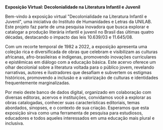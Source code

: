 **Exposição Virtual: Decolonialidade na Literatura Infantil e Juvenil**

Bem-vindo à exposição virtual "Decolonialidade na Literatura Infantil e Juvenil", uma iniciativa do Instituto de Humanidades e Letras da UNILAB. Este projeto faz parte de uma pesquisa inovadora que busca explorar e catalogar a produção literária infantil e juvenil no Brasil das últimas quatro décadas, destacando o impacto das leis 10.639/03 e 11.645/08. 

Com um recorte temporal de 1982 a 2022, a exposição apresenta uma coleção rica e diversificada de obras que celebram e visibilizam as culturas africanas, afro-brasileiras e indígenas, promovendo inovações curriculares e epistêmicas em diálogo com a educação básica. Este acervo oferece um olhar decolonial sobre a literatura voltada para o público jovem, revelando narrativas, autores e ilustradores que desafiam e subvertem os estigmas históricos, promovendo a inclusão e a valorização de culturas e identidades frequentemente marginalizadas.

Por meio deste banco de dados digital, organizado em colaboração com diversas editoras, acervos e instituições, convidamos você a explorar as obras catalogadas, conhecer suas características editoriais, temas abordados, sinopses, e o contexto de sua criação. Esperamos que esta exposição sirva como uma ferramenta de pesquisa para estudiosos, educadores e todos aqueles interessados em uma educação mais plural e inclusiva.

